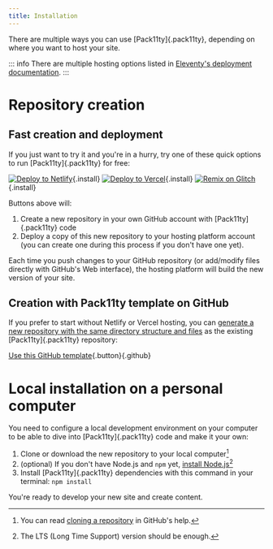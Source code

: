 ```yaml
---
title: Installation
---
```


There are multiple ways you can use [Pack11ty]{.pack11ty}, depending on where you want to host your site.

::: info
There are multiple hosting options listed in [Eleventy's deployment documentation](https://www.11ty.dev/docs/deployment/).
:::

# Repository creation

## Fast creation and deployment

If you just want to try it and you're in a hurry, try one of these quick options to run [Pack11ty]{.pack11ty} for free:

[![Deploy to Netlify](https://img.shields.io/badge/deploy_to-Netlify-%232e51ed.svg?style=flat&logo=netlify&logoColor=white)](https://app.netlify.com/start/deploy?repository=https://github.com/nhoizey/pack11ty&stack=cms){.install} [![Deploy to Vercel](https://img.shields.io/badge/deploy_to-Vercel-%23000000.svg?style=flat&logo=vercel&logoColor=white)](https://vercel.com/new/clone?repository-url=https://github.com/nhoizey/pack11ty){.install} [![Remix on Glitch](https://img.shields.io/badge/remix_on-glitch-%233333FF.svg?style=flat&logo=glitch&logoColor=white)](https://glitch.com/edit/#!/import/github/nhoizey/pack11ty){.install}

Buttons above will:

1. Create a new repository in your own GitHub account with [Pack11ty]{.pack11ty} code
1. Deploy a copy of this new repository to your hosting platform account (you can create one during this process if you don't have one yet).

Each time you push changes to your GitHub repository (or add/modify files directly with GitHub's Web interface), the hosting platform will build the new version of your site.

## Creation with Pack11ty template on GitHub

If you prefer to start without Netlify or Vercel hosting, you can [generate a new repository with the same directory structure and files](https://docs.github.com/en/repositories/creating-and-managing-repositories/creating-a-repository-from-a-template) as the existing [Pack11ty]{.pack11ty} repository:

[Use this GitHub template](https://github.com/nhoizey/pack11ty/generate){.button}{.github}

# Local installation on a personal computer

You need to configure a local development environment on your computer to be able to dive into [Pack11ty]{.pack11ty} code and make it your own:

1. Clone or download the new repository to your local computer[^clone]
1. (optional) If you don't have Node.js and `npm` yet, [install Node.js](https://nodejs.org/en/)[^lts]
1. Install [Pack11ty]{.pack11ty} dependencies with this command in your terminal: `npm install`

[^clone]: You can read [cloning a repository](https://help.github.com/en/github/creating-cloning-and-archiving-repositories/cloning-a-repository) in GitHub's help.
[^lts]: The LTS (Long Time Support) version should be enough.

You're ready to develop your new site and create content.
